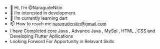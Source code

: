 - 👋 Hi, I’m @NaragudeNitin
- 👀 I’m interested in development.
- 🌱 I’m currently learning dart 
- 📫 How to reach me naragudenitin@gmail.com
- I have Completed core Java , Advance Java , MySql , HTML , CSS and Developing Flutter Apllications
- Looking Forword For Apportunity in Relavant Skills
<!---
NaragudeNitin/NaragudeNitin is a ✨ special ✨ repository because its `README.md` (this file) appears on your GitHub profile.
You can click the Preview link to take a look at your changes.
--->
